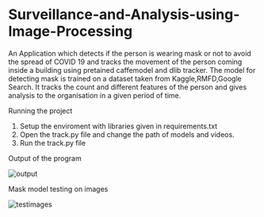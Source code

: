 # Surveillance-and-Analysis-using-Image-Processing
An Application which detects if the person is wearing mask or not to avoid the spread of COVID 19 and tracks the movement of the person coming inside a building using pretained caffemodel and dlib tracker. The model for detecting mask is trained on a dataset taken from Kaggle,RMFD,Google Search. It tracks the count and different features of the person and gives analysis to the organisation in a given period of time.

Running the project
1) Setup the enviroment with libraries given in requirements.txt
2) Open the track.py file and change the path of models and videos.
3) Run the track.py file

Output of the program

![output](https://github.com/ajtheb/Surveillance-and-Analysis-using-Image-Processing/raw/master/images/face.gif)

Mask model testing on images

![testimages](https://github.com/ajtheb/Surveillance-and-Analysis-using-Image-Processing/raw/master/images/testing%20Mask.PNG)
